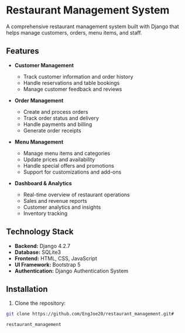 ﻿# Restaurant Management System

A comprehensive restaurant management system built with Django that helps manage customers, orders, menu items, and staff.

## Features

- **Customer Management**
  - Track customer information and order history
  - Handle reservations and table bookings
  - Manage customer feedback and reviews

- **Order Management** 
  - Create and process orders
  - Track order status and delivery
  - Handle payments and billing
  - Generate order receipts

- **Menu Management**
  - Manage menu items and categories 
  - Update prices and availability
  - Handle special offers and promotions
  - Support for customizations and add-ons

- **Dashboard & Analytics**
  - Real-time overview of restaurant operations
  - Sales and revenue reports
  - Customer analytics and insights
  - Inventory tracking

## Technology Stack

- **Backend:** Django 4.2.7
- **Database:** SQLite3
- **Frontend:** HTML, CSS, JavaScript
- **UI Framework:** Bootstrap 5
- **Authentication:** Django Authentication System

## Installation

1. Clone the repository:
```bash
git clone https://github.com/EngJoe20/restaurant_management.git# 

restaurant_management

